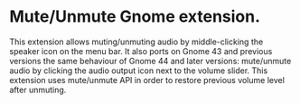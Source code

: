 # Mute/Unmute Gnome extension.

This extension allows muting/unmuting audio by middle-clicking the speaker icon on the menu bar. It also ports on Gnome 43 and previous versions the same behaviour of Gnome 44 and later versions: mute/unmute audio by clicking the audio output icon next to the volume slider. This extension uses mute/unmute API in order to restore previous volume level after unmuting.
